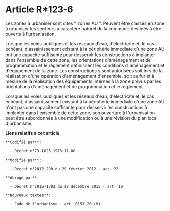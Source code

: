 # Article R*123-6

Les zones à urbaniser sont dites " zones AU ". Peuvent être classés en zone à urbaniser les secteurs à caractère naturel de
la commune destinés à être ouverts à l'urbanisation. 

Lorsque les voies publiques et les réseaux d'eau, d'électricité et, le cas échéant, d'assainissement existant à la périphérie
immédiate d'une zone AU ont une capacité suffisante pour desservir les constructions à implanter dans l'ensemble de cette
zone, les   orientations d'aménagement et de programmation et le règlement définissent les conditions d'aménagement et
d'équipement de la zone. Les constructions y sont autorisées soit lors de la réalisation d'une opération d'aménagement
d'ensemble, soit au fur et à mesure de la réalisation des équipements internes à la zone prévus par les   orientations
d'aménagement et de programmation et le règlement. 

Lorsque les voies publiques et les réseaux d'eau, d'électricité et, le cas échéant, d'assainissement existant à la périphérie
immédiate d'une zone AU n'ont pas une capacité suffisante pour desservir les constructions à implanter dans l'ensemble de
cette zone, son ouverture à l'urbanisation peut être subordonnée à une modification ou à une révision du plan local
d'urbanisme.

**Liens relatifs à cet article**

	**Codifié par**:

	  - Décret n°73-1023 1973-11-08

	**Modifié par**:

	  - Décret n°2012-290 du 29 février 2012 - art. 22

	**Abrogé par**:

	  - Décret n°2015-1783 du 28 décembre 2015 - art. 10

	**Nouveaux textes**:

	  - Code de l'urbanisme - art. R151-20 (V)
